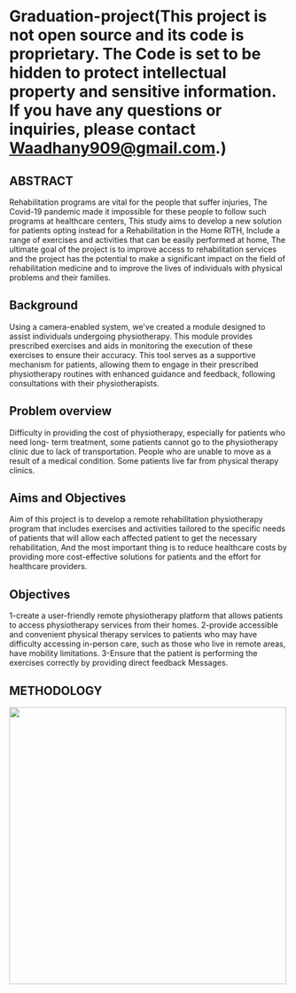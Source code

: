 # Graduation-project(This project is not open source and its code is proprietary. The Code is set to be hidden to protect intellectual property and sensitive information. If you have any questions or inquiries, please contact Waadhany909@gmail.com.)

## ABSTRACT
Rehabilitation programs are vital for the people that suffer injuries, The Covid-19 pandemic made it impossible for these people to follow such programs at healthcare centers, This study aims to develop a new solution for patients opting instead for a Rehabilitation in the Home RITH, Include a range of exercises and activities that can be easily performed at home, The ultimate goal of the project is to improve access to rehabilitation services and the project has the potential to make a significant impact on the field of rehabilitation medicine and to improve the lives of individuals with physical problems and their families.

## Background
Using a camera-enabled system, we've created a module designed to assist individuals undergoing physiotherapy. This module provides prescribed exercises and aids in monitoring the execution of these exercises to ensure their accuracy. This tool serves as a supportive mechanism for patients, allowing them to engage in their prescribed physiotherapy routines with enhanced guidance and feedback, following consultations with their physiotherapists.

## Problem overview
Difficulty in providing the cost of physiotherapy, especially for patients who need long- term treatment, some patients cannot go to the physiotherapy clinic due to lack of transportation. People who are unable to move as a result of a medical condition. Some patients live far from physical therapy clinics.

## Aims and Objectives
Aim of this project is to develop a remote rehabilitation physiotherapy program that includes exercises and activities tailored to the specific needs of patients that will allow each affected patient to get the necessary rehabilitation, And the most important thing is to reduce healthcare costs by providing more cost-effective solutions for patients and the effort for healthcare providers.

## Objectives
1-create a user-friendly remote physiotherapy platform that allows patients to access physiotherapy services from their homes.
2-provide accessible and convenient physical therapy services to patients who may have difficulty accessing in-person care, such as those who live in remote areas, have mobility limitations.
3-Ensure that the patient is performing the exercises correctly by providing direct feedback Messages.

## METHODOLOGY
<img src="https://github.com/Wa3d-h/Graduation-project/assets/102664990/f0c22e08-1af2-46c4-98a8-4958e3b83027"  width="500">


